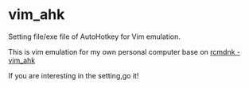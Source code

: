 # vim_ahk

Setting file/exe file of AutoHotkey for Vim emulation.


This is vim emulation for my own personal computer base on [rcmdnk - vim_ahk](https://github.com/rcmdnk/vim_ahk/)


If you are interesting in the setting,go it!

